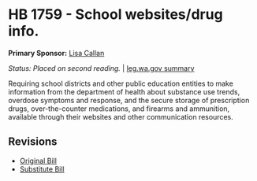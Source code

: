 # HB 1759 - School websites/drug info.
**Primary Sponsor:** [Lisa Callan](/person/leg/callan_li.md)

*Status: Placed on second reading.* | [leg.wa.gov summary](https://app.leg.wa.gov/billsummary?BillNumber=1759&Year=2021)

Requiring school districts and other public education entities to make information from the department of health about substance use trends, overdose symptoms and response, and the secure storage of prescription drugs, over-the-counter medications, and firearms and ammunition, available through their websites and other communication resources.

## Revisions
* [Original Bill](1/)
* [Substitute Bill](S/)